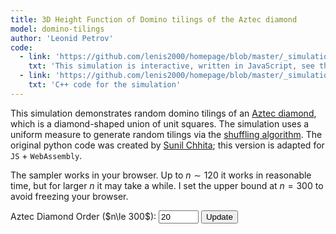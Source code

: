 ```yaml
---
title: 3D Height Function of Domino tilings of the Aztec diamond
model: domino-tilings
author: 'Leonid Petrov'
code:
  - link: 'https://github.com/lenis2000/homepage/blob/master/_simulations/domino_tilings/2025-03-30-aztec-uniform-3d.md'
    txt: 'This simulation is interactive, written in JavaScript, see the source code of this page at the link'
  - link: 'https://github.com/lenis2000/homepage/blob/master/_simulations/domino_tilings/2025-03-30-aztec-uniform-3d.cpp'
    txt: 'C++ code for the simulation'
---
```


<script src="{{site.url}}/js/d3.v7.min.js"></script>
<script src="/js/2025-03-30-aztec-uniform-3d.js"></script>

This simulation demonstrates random domino tilings of an <a href="https://mathworld.wolfram.com/AztecDiamond.html">Aztec diamond</a>, which is a diamond-shaped union of unit squares. The simulation uses a uniform measure to generate random tilings via the <a href="https://arxiv.org/abs/math/0111034">shuffling algorithm</a>. The original python code was created by <a href="https://www.durham.ac.uk/staff/sunil-chhita/">Sunil Chhita</a>; this version is adapted for <code>JS</code> + <code>WebAssembly</code>.

The sampler works in your browser. Up to $n \sim 120$ it works in reasonable time, but for larger $n$ it may take a while.
I set the upper bound at $n=300$ to avoid freezing your browser.

<!-- Controls to change n -->
<div style="margin-bottom: 10px;">
  <label for="n-input">Aztec Diamond Order ($n\le 300$): </label>
  <input id="n-input" type="number" value="20" min="2" step="2" max="300" size="3">
  <button id="update-btn">Update</button>
</div>

<!-- Progress indicator (polling progress from the C++ code via getProgress) -->
<div id="progress-indicator" style="margin-bottom: 10px; font-weight: bold;"></div>

<script>
Module.onRuntimeInitialized = async function() {
  // Wrap exported functions asynchronously.
  const simulateAztec = Module.cwrap('simulateAztec', 'number', ['number'], {async: true});
  const freeString = Module.cwrap('freeString', null, ['number']);
  const getProgress = Module.cwrap('getProgress', 'number', []);

  const progressElem = document.getElementById("progress-indicator");
  let progressInterval;

  // Start polling the progress counter from C++.
  function startProgressPolling() {
    progressElem.innerText = "Sampling... (0%)";
    progressInterval = setInterval(() => {
      const progress = getProgress();
      progressElem.innerText = "Sampling... (" + progress + "%)";
      if (progress >= 100) {
        clearInterval(progressInterval);
      }
    }, 100);
  }

  // Run the simulation for a given n and output JSON to console
  async function runSimulation(n) {
    // Start the progress indicator
    startProgressPolling();

    // Await the asynchronous simulation
    const ptr = await simulateAztec(n);
    const jsonStr = Module.UTF8ToString(ptr);
    freeString(ptr);

    try {
      // Parse JSON to validate it
      const data = JSON.parse(jsonStr);

      // Output to console
      console.log("Domino Tiling Simulation JSON:");
      console.log(jsonStr);

      // Log the number of dominoes and heights for verification
      if (data.dominoes) {
        console.log(`Number of dominoes: ${data.dominoes.length}`);
      }

      if (data.heights) {
        console.log(`Number of height vertices: ${data.heights.length}`);
      }

      // Clear progress indicator once done
      progressElem.innerText = "Simulation complete. Check the browser console for JSON output.";
    } catch (e) {
      console.error("Error parsing JSON:", e);
      progressElem.innerText = "Error during simulation";
      clearInterval(progressInterval);
    }
  }

  // Setup the update button
  document.getElementById("update-btn").addEventListener("click", () => {
    const inputField = document.getElementById("n-input");
    const n = parseInt(inputField.value, 10);

    // Check for a valid positive even number
    if (isNaN(n) || n < 2) {
      alert("Please enter a valid positive even number for n (n ≥ 2).");
      return;
    }
    if (n % 2 !== 0) {
      alert("Please enter an even number for n.");
      return;
    }
    if (n > 300) {
      alert("Please enter a number no greater than 300.");
      return;
    }

    // Run the simulation and output to console
    runSimulation(n);
  });

  // Run an initial simulation with n=20 (smaller default for faster testing)
  const initialN = parseInt(document.getElementById("n-input").value, 10);
  runSimulation(initialN);
};
</script>
